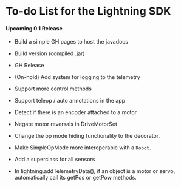 # To-do List for the Lightning SDK

#### Upcoming 0.1 Release

* Build a simple GH pages to host the javadocs
* Build version (compiled .jar)
* GH Release

* (On-hold) Add system for logging to the telemetry
* Support more control methods
* Support teleop / auto annotations in the app
* Detect if there is an encoder attached to a motor
* Negate motor reversals in DriveMotorSet
* Change the op mode hiding functionality to the decorator.
* Make SimpleOpMode more interoperable with a `Robot`.
* Add a superclass for all sensors
* In lightning.addTelemetryData(), if an object is a motor or servo, automatically call its getPos or getPow methods.
